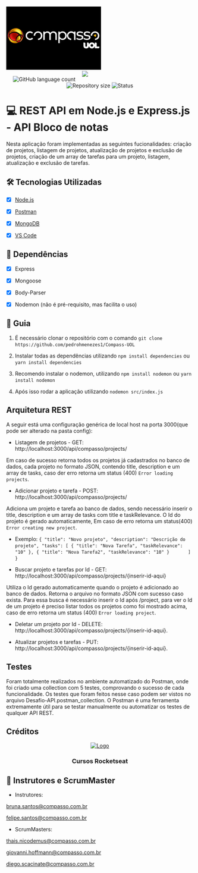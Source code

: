 ![compass](https://github.com/pedrohmenezes1/Compass-UOL/blob/master/compass.png?raw=true "Compass")
<img align="right" width="300" src="https://i2.wp.com/allhtaccess.info/wp-content/uploads/2018/03/programming.gif?fit=1281%2C716&ssl=1" />


<p align="center">
  <img alt="GitHub language count" src="https://img.shields.io/github/languages/count/pedrohmenezes1/Compass-UOL?color=%2304D361">
  <img alt="Repository size" src="https://img.shields.io/github/repo-size/pedrohmenezes1/Compass-UOL">
  <img alt="Status" src="https://img.shields.io/badge/Status-Completed-brightgreen">
</p>

# 💻 REST API em Node.js e Express.js - API Bloco de notas

Nesta aplicação foram implementadas as seguintes fucionalidades: criação de projetos, listagem de projetos, atualização de projetos e exclusão de projetos, criação de um array de tarefas para um projeto, listagem, atualização e exclusão de tarefas.

## 🛠 Tecnologias Utilizadas

- [x] [Node.js](https://nodejs.org/en/)

- [x] [Postman](https://www.postman.com)

- [x] [MongoDB](https://www.mongodb.com)

- [x] [VS Code](https://code.visualstudio.com)

## 🚀 Dependências

- [x] Express

- [x] Mongoose

- [x] Body-Parser

- [x] Nodemon (não é pré-requisito, mas facilita o uso)

## 🧭 Guia 

1. É necessário clonar o repositório com o comando `git clone https://github.com/pedrohmenezes1/Compass-UOL`

2. Instalar todas as dependências utilizando `npm install dependencies` ou `yarn install dependencies`

3. Recomendo instalar o nodemon, utilizando `npm install nodemon` ou `yarn install nodemon`

4. Após isso rodar a aplicação utilizando `nodemon src/index.js`

## Arquitetura REST

A seguir está uma configuração genérica de local host na porta 3000(que pode ser alterado na pasta config):

- Listagem de projetos - GET: http://localhost:3000/api/compasso/projects/

Em caso de sucesso retorna todos os projetos já cadastrados no banco de dados, cada projeto no formato JSON, contendo title, description e um array de tasks, caso der erro retorna um status (400) `Error loading projects`.

- Adicionar projeto e tarefa - POST: http://localhost:3000/api/compasso/projects/

Adiciona um projeto e tarefa ao banco de dados, sendo necessário inserir o title, description e um array de tasks com title e taskRelevance. O Id do projeto é gerado automaticamente, Em caso de erro retorna um status(400) `Error creating new project`.

- Exemplo:
`{
    "title": "Novo projeto",
    "description": "Descrição do projeto",
    "tasks": [
       {
           "title": "Nova Tarefa",
           "taskRelevance": "10"
       },
       {
           "title": "Nova Tarefa2",
           "taskRelevance": "10"
       }      
    ]
}` 

- Buscar projeto e tarefas por Id - GET: http://localhost:3000/api/compasso/projects/{inserir-id-aqui}

Utiliza o Id gerado automaticamente quando o projeto é adicionado ao banco de dados. Retorna o arquivo no formato JSON com sucesso caso exista. Para essa busca é necessário inserir o Id após /project, para ver o Id de um projeto é preciso listar todos os projetos como foi mostrado acima, caso de erro retorna um status (400) `Error loading project`.

- Deletar um projeto por Id - DELETE: http://localhost:3000/api/compasso/projects/{inserir-id-aqui}.

- Atualizar projetos e tarefas - PUT: http://localhost:3000/api/compasso/projects/{inserir-id-aqui}.

## Testes

Foram totalmente realizados no ambiente automatizado do Postman, onde foi criado uma collection com 5 testes, comprovando o sucesso de cada funcionalidade. Os testes que foram feitos nesse caso podem ser vistos no arquivo Desafio-API.postman_collection. O Postman é uma ferramenta extremamente útil para se testar manualmente ou automatizar os testes de qualquer API REST.

## Créditos

<p align="center">
  <a href="https://rocketseat.com.br">
    <img src="https://s3-sa-east-1.amazonaws.com/rocketseat-cdn/rocketseat_logo_roxa.png" alt="Logo">
  </a>

  <h3 align="center">Cursos Rocketseat</h3>
</p>

## 📝 Instrutores e ScrumMaster

- Instrutores:

bruna.santos@compasso.com.br

felipe.santos@compasso.com.br

- ScrumMasters:
 
thais.nicodemus@compasso.com.br

giovanni.hoffmann@compasso.com.br

diego.scacinate@compasso.com.br
